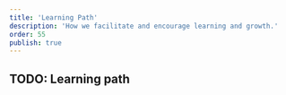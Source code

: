 ```yaml
---
title: 'Learning Path'
description: 'How we facilitate and encourage learning and growth.'
order: 55
publish: true
---
```


## TODO: Learning path
